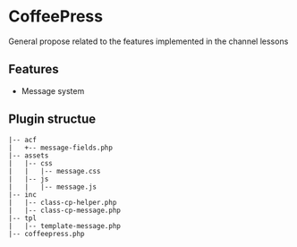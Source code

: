 # CoffeePress
General propose related to the features implemented in the channel lessons

## Features
- Message system

## Plugin structue

```
|-- acf
|   +-- message-fields.php
|-- assets
|   |-- css
|   |   |-- message.css
|   |-- js
|   |   |-- message.js
|-- inc
|   |-- class-cp-helper.php
|   |-- class-cp-message.php
|-- tpl
|   |-- template-message.php
|-- coffeepress.php
```
